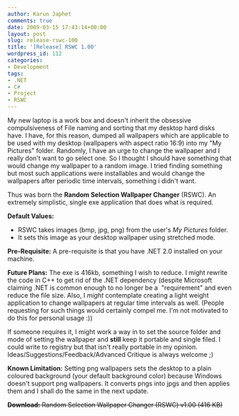 ```yaml
---
author: Karun Japhet
comments: true
date: 2009-03-15 17:43:14+00:00
layout: post
slug: release-rswc-100
title: '[Release] RSWC 1.00'
wordpress_id: 112
categories:
- Development
tags:
- .NET
- C#
- Project
- RSWC
---
```


My new laptop is a work box and doesn't inherit the obsessive compulsiveness of File naming and sorting that my desktop hard disks have. I have, for this reason, dumped all wallpapers which are applicable to be used with my desktop (wallpapers with aspect ratio 16:9) into my "My Pictures" folder. Randomly, I have an urge to change the wallpaper and I really don't want to go select one. So I thought I should have something that would change my wallpaper to a random image. I tried finding something but most such applications were installables and would change the wallpapers after periodic time intervals, something i didn't want.

Thus was born the **Random Selection Wallpaper Changer** (RSWC). An extremely simplistic, single exe application that does what is required.

**Default Values:**
  * RSWC takes images (bmp, jpg, png) from the user's _My Pictures_ folder.
  * It sets this image as your desktop wallpaper using stretched mode.


**Pre-Requisite:** A pre-requisite is that you have .NET 2.0 installed on your machine.

**Future Plans:** The exe is 416kb, something I wish to reduce. I might rewrite the code in C++ to get rid of the .NET dependency (despite Microsoft claiming .NET is common enough to no longer be a  "requirement" and even reduce the file size. Also, I _might_ contemplate creating a light weight application to change wallpapers at regular time intervals as well. (People requesting for such things would certainly compel me. I'm not motivated to do this for personal usage :))

If someone requires it, I might work a way in to set the source folder and mode of setting the wallpaper and **still** keep it portable and single filed. I could write to registry but that isn't really portable in my opinion. Ideas/Suggestions/Feedback/Advanced Critique is always welcome ;)

**Known Limitation:** Setting png wallpapers sets the desktop to a plain coloured background (your default background color) because Windows doesn't support png wallpapers. It converts pngs into jpgs and then applies them and I shall do the same in the next update.

~~**Download:** Random Selection Wallpaper Changer (RSWC) v1.00 (416 KB)~~
